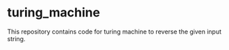 # turing_machine
This repository contains code for turing machine to reverse the given input string.
